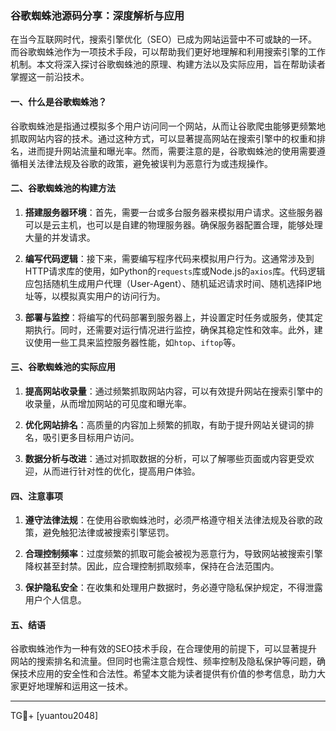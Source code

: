### 谷歌蜘蛛池源码分享：深度解析与应用

在当今互联网时代，搜索引擎优化（SEO）已成为网站运营中不可或缺的一环。而谷歌蜘蛛池作为一项技术手段，可以帮助我们更好地理解和利用搜索引擎的工作机制。本文将深入探讨谷歌蜘蛛池的原理、构建方法以及实际应用，旨在帮助读者掌握这一前沿技术。

#### 一、什么是谷歌蜘蛛池？

谷歌蜘蛛池是指通过模拟多个用户访问同一个网站，从而让谷歌爬虫能够更频繁地抓取网站内容的技术。通过这种方式，可以显著提高网站在搜索引擎中的权重和排名，进而提升网站流量和曝光率。然而，需要注意的是，谷歌蜘蛛池的使用需要遵循相关法律法规及谷歌的政策，避免被误判为恶意行为或违规操作。

#### 二、谷歌蜘蛛池的构建方法

1. **搭建服务器环境**：首先，需要一台或多台服务器来模拟用户请求。这些服务器可以是云主机，也可以是自建的物理服务器。确保服务器配置合理，能够处理大量的并发请求。
   
2. **编写代码逻辑**：接下来，需要编写程序代码来模拟用户行为。这通常涉及到HTTP请求库的使用，如Python的`requests`库或Node.js的`axios`库。代码逻辑应包括随机生成用户代理（User-Agent）、随机延迟请求时间、随机选择IP地址等，以模拟真实用户的访问行为。

3. **部署与监控**：将编写的代码部署到服务器上，并设置定时任务或服务，使其定期执行。同时，还需要对运行情况进行监控，确保其稳定性和效率。此外，建议使用一些工具来监控服务器性能，如`htop`、`iftop`等。

#### 三、谷歌蜘蛛池的实际应用

1. **提高网站收录量**：通过频繁抓取网站内容，可以有效提升网站在搜索引擎中的收录量，从而增加网站的可见度和曝光率。
   
2. **优化网站排名**：高质量的内容加上频繁的抓取，有助于提升网站关键词的排名，吸引更多目标用户访问。
   
3. **数据分析与改进**：通过对抓取数据的分析，可以了解哪些页面或内容更受欢迎，从而进行针对性的优化，提高用户体验。

#### 四、注意事项

1. **遵守法律法规**：在使用谷歌蜘蛛池时，必须严格遵守相关法律法规及谷歌的政策，避免触犯法律或被搜索引擎惩罚。
   
2. **合理控制频率**：过度频繁的抓取可能会被视为恶意行为，导致网站被搜索引擎降权甚至封禁。因此，应合理控制抓取频率，保持在合法范围内。
   
3. **保护隐私安全**：在收集和处理用户数据时，务必遵守隐私保护规定，不得泄露用户个人信息。

#### 五、结语

谷歌蜘蛛池作为一种有效的SEO技术手段，在合理使用的前提下，可以显著提升网站的搜索排名和流量。但同时也需注意合规性、频率控制及隐私保护等问题，确保技术应用的安全性和合法性。希望本文能为读者提供有价值的参考信息，助力大家更好地理解和运用这一技术。

---

TG💪+ [yuantou2048]